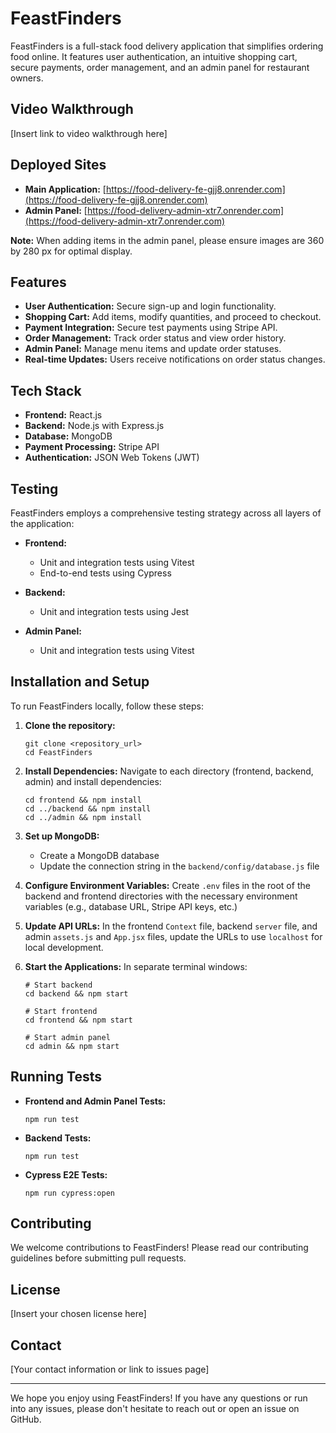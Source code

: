 # FeastFinders

FeastFinders is a full-stack food delivery application that simplifies ordering food online. It features user authentication, an intuitive shopping cart, secure payments, order management, and an admin panel for restaurant owners.

## Video Walkthrough

[Insert link to video walkthrough here]

## Deployed Sites

- **Main Application:** [https://food-delivery-fe-gjj8.onrender.com](https://food-delivery-fe-gjj8.onrender.com)
- **Admin Panel:** [https://food-delivery-admin-xtr7.onrender.com](https://food-delivery-admin-xtr7.onrender.com)

**Note:** When adding items in the admin panel, please ensure images are 360 by 280 px for optimal display.

## Features

- **User Authentication:** Secure sign-up and login functionality.
- **Shopping Cart:** Add items, modify quantities, and proceed to checkout.
- **Payment Integration:** Secure test payments using Stripe API.
- **Order Management:** Track order status and view order history.
- **Admin Panel:** Manage menu items and update order statuses.
- **Real-time Updates:** Users receive notifications on order status changes.

## Tech Stack

- **Frontend:** React.js
- **Backend:** Node.js with Express.js
- **Database:** MongoDB
- **Payment Processing:** Stripe API
- **Authentication:** JSON Web Tokens (JWT)

## Testing

FeastFinders employs a comprehensive testing strategy across all layers of the application:

- **Frontend:** 
  - Unit and integration tests using Vitest
  - End-to-end tests using Cypress

- **Backend:** 
  - Unit and integration tests using Jest

- **Admin Panel:** 
  - Unit and integration tests using Vitest

## Installation and Setup

To run FeastFinders locally, follow these steps:

1. **Clone the repository:**
   ```
   git clone <repository_url>
   cd FeastFinders
   ```

2. **Install Dependencies:**
   Navigate to each directory (frontend, backend, admin) and install dependencies:
   ```
   cd frontend && npm install
   cd ../backend && npm install
   cd ../admin && npm install
   ```

3. **Set up MongoDB:**
   - Create a MongoDB database
   - Update the connection string in the `backend/config/database.js` file

4. **Configure Environment Variables:**
   Create `.env` files in the root of the backend and frontend directories with the necessary environment variables (e.g., database URL, Stripe API keys, etc.)

5. **Update API URLs:**
   In the frontend `Context` file, backend `server` file, and admin `assets.js` and `App.jsx` files, update the URLs to use `localhost` for local development.

6. **Start the Applications:**
   In separate terminal windows:
   ```
   # Start backend
   cd backend && npm start

   # Start frontend
   cd frontend && npm start

   # Start admin panel
   cd admin && npm start
   ```

## Running Tests

- **Frontend and Admin Panel Tests:**
  ```
  npm run test
  ```

- **Backend Tests:**
  ```
  npm run test
  ```

- **Cypress E2E Tests:**
  ```
  npm run cypress:open
  ```

## Contributing

We welcome contributions to FeastFinders! Please read our contributing guidelines before submitting pull requests.

## License

[Insert your chosen license here]

## Contact

[Your contact information or link to issues page]

---

We hope you enjoy using FeastFinders! If you have any questions or run into any issues, please don't hesitate to reach out or open an issue on GitHub.
